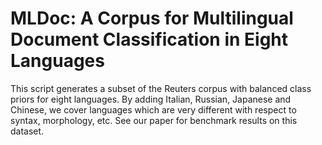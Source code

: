 # MLDoc: A Corpus for Multilingual Document Classification in Eight Languages
This script generates a subset of the Reuters corpus with balanced class priors for eight languages. By adding Italian, Russian, Japanese and Chinese, we cover languages which are very different with respect to syntax, morphology, etc. See our paper for benchmark results on this dataset.
